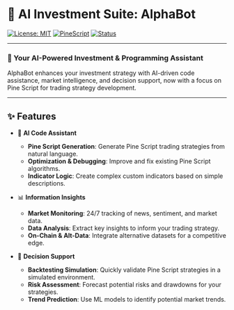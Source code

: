# 🤖 AI Investment Suite: AlphaBot

[![License: MIT](https://img.shields.io/badge/License-MIT-yellow.svg)](https://opensource.org/licenses/MIT)
[![PineScript](https://img.shields.io/badge/Lang-PineScript-blue.svg)]()
[![Status](https://img.shields.io/badge/status-active-success.svg)]()

---

### 🚀 Your AI-Powered Investment & Programming Assistant

AlphaBot enhances your investment strategy with AI-driven code assistance, market intelligence, and decision support, now with a focus on Pine Script for trading strategy development.

---

## ✨ Features

* 🧠 **AI Code Assistant**
    * **Pine Script Generation**: Generate Pine Script trading strategies from natural language.
    * **Optimization & Debugging**: Improve and fix existing Pine Script algorithms.
    * **Indicator Logic**: Create complex custom indicators based on simple descriptions.

* 📊 **Information Insights**
    * **Market Monitoring**: 24/7 tracking of news, sentiment, and market data.
    * **Data Analysis**: Extract key insights to inform your trading strategy.
    * **On-Chain & Alt-Data**: Integrate alternative datasets for a competitive edge.

* 🧭 **Decision Support**
    * **Backtesting Simulation**: Quickly validate Pine Script strategies in a simulated environment.
    * **Risk Assessment**: Forecast potential risks and drawdowns for your strategies.
    * **Trend Prediction**: Use ML models to identify potential market trends.